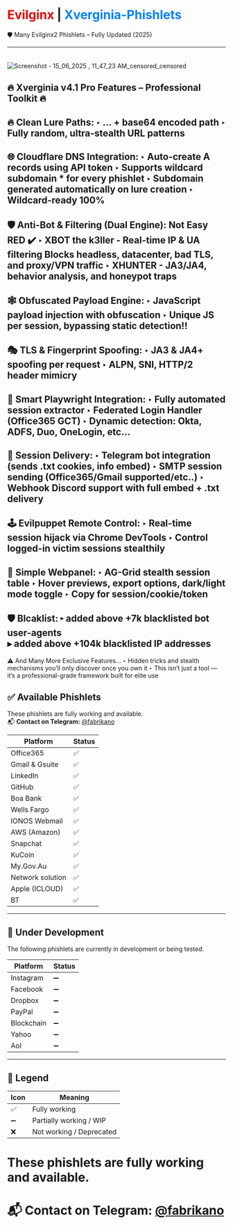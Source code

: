 <h1><span style="color:#e60000;">Evilginx</span> | <span style="color:#0080ff;">Xverginia-Phishlets</span></h1>
<p>🛡️ Many Evilginx2 Phishlets – Fully Updated (2025)</p>

---
ᅠᅠᅠᅠᅠᅠᅠᅠ
![Screenshot - 15_06_2025 , 11_47_23 AM_censored_censored](https://github.com/user-attachments/assets/c244a786-f58e-4163-ba73-1b1d0a1578f8)


🔥 Xverginia v4.1 Pro Features – Professional Toolkit 🔥
-------------------------------------------------------
🔥 Clean Lure Paths:
‣ ... + base64 encoded path
‣ Fully random, ultra-stealth URL patterns
-------------------------------------------------------
🌐 Cloudflare DNS Integration:
‣ Auto-create A records using API token
‣ Supports wildcard subdomain * for every phishlet
‣ Subdomain generated automatically on lure creation
‣ Wildcard-ready 100%
-------------------------------------------------------
🛡 Anti-Bot & Filtering (Dual Engine): Not Easy RED ✔️ 
‣ XBOT the k3ller - Real-time IP & UA filtering
Blocks headless, datacenter, bad TLS, and proxy/VPN traffic
‣ XHUNTER - JA3/JA4, behavior analysis, and honeypot traps
-------------------------------------------------------
🕸 Obfuscated Payload Engine:
‣ JavaScript payload injection with obfuscation
‣ Unique JS per session, bypassing static detection!!
-------------------------------------------------------
🎭 TLS & Fingerprint Spoofing:
‣ JA3 & JA4+ spoofing per request
‣ ALPN, SNI, HTTP/2 header mimicry
-------------------------------------------------------
🧠 Smart Playwright Integration:
‣ Fully automated session extractor
‣ Federated Login Handler (Office365 GCT)
‣ Dynamic detection: Okta, ADFS, Duo, OneLogin, etc...
-------------------------------------------------------
📩 Session Delivery:
‣ Telegram bot integration (sends .txt cookies, info embed)
‣ SMTP session sending (Office365/Gmail supported/etc..)
‣ Webhook Discord support with full embed + .txt delivery
-------------------------------------------------------
🕹 Evilpuppet Remote Control:
‣ Real-time session hijack via Chrome DevTools
‣ Control logged-in victim sessions stealthily
-------------------------------------------------------
🎨 Simple Webpanel:
‣ AG-Grid stealth session table
‣ Hover previews, export options, dark/light mode toggle
‣ Copy for session/cookie/token
-------------------------------------------------------
🛡 Blcaklist:
   ▸ added above +7k blacklisted bot user-agents  
   ▸ added above +104k blacklisted IP addresses
-------------------------------------------------------
⚠️ And Many More Exclusive Features…
‣ Hidden tricks and stealth mechanisms you’ll only discover once you own it
‣ This isn’t just a tool — it’s a professional-grade framework built for elite use


## ✅ Available Phishlets

These phishlets are fully working and available.  
📬 **Contact on Telegram:** [@fabrikano](https://t.me/fabrikano)

| Platform        | Status |
|-----------------|--------|
| Office365       | ✅     |
| Gmail & Gsuite  | ✅     |
| LinkedIn        | ✅     |
| GitHub          | ✅     |
| Boa Bank        | ✅     |
| Wells Fargo     | ✅     |
| IONOS Webmail   | ✅     |
| AWS (Amazon)    | ✅     |
| Snapchat        | ✅     |
| KuCoin          | ✅     |
| My.Gov.Au‌       | ✅     |
| Network solution| ✅     |
| Apple (ICLOUD)  | ✅     |
| BT              | ✅     |
---

## 🔧 Under Development

The following phishlets are currently in development or being tested.

| Platform     | Status |
|--------------|--------|
| Instagram    | ➖     |
| Facebook     | ➖     |
| Dropbox      | ➖     |
| PayPal       | ➖     |
| Blockchain   | ➖     |
| Yahoo        | ➖     |
| Aol          | ➖     |
---

## 📌 Legend

| Icon | Meaning                  |
|------|--------------------------|
| ✅   | Fully working            |
| ➖   | Partially working / WIP  |
| ❌   | Not working / Deprecated |



# These phishlets are fully working and available.  
# 📬 Contact on Telegram: [@fabrikano](https://t.me/fabrikano)

